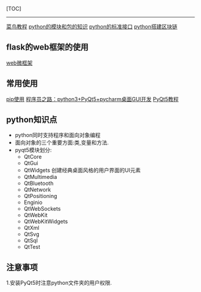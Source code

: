 [TOC]

---
[菜鸟教程](http://www.runoob.com/python3/python3-tutorial.html)
[python的模块和包的知识](http://blog.csdn.net/leadai/article/details/78558086)
[python的标准接口](http://python.usyiyi.cn/translate/python_352/library/index.html)
[python搭建区块链](http://mp.weixin.qq.com/s?__biz=MjM5NTg2NTU0Ng%3D%3D&chksm=bd5d22298a2aab3f7bf5636e4ee008c16b70ab4d415174353896bc9a432bf0c8d872191775fe&idx=2&mid=2656597132&scene=0&sn=fba9c1fc06f90923415820c871b978b4#rd)

## flask的web框架的使用
[web微框架](http://docs.jinkan.org/docs/flask/)

## 常用使用
[pip使用][1]
[程序员之路：python3+PyQt5+pycharm桌面GUI开发][2]
[PyQt5教程][3]

## python知识点

- python同时支持程序和面向对象编程
- 面向对象的三个重要方面:类,变量和方法.
- pyqt5模块划分:
	- QtCore
	- QtGui
	- QtWidgets 创建经典桌面风格的用户界面的UI元素
	- QtMultimedia
	- QtBluetooth
	- QtNetwork
	- QtPositioning
	- Enginio
	- QtWebSockets
	- QtWebKit
	- QtWebKitWidgets
	- QtXml
	- QtSvg
	- QtSql
	- QtTest


## 注意事项
1.安装PyQt5时注意python文件夹的用户权限.

[1]:http://blog.csdn.net/u012450329/article/details/52537651
[2]:http://blog.sina.com.cn/s/blog_989218ad0102wz1k.html
[3]:http://code.py40.com/pyqt5/